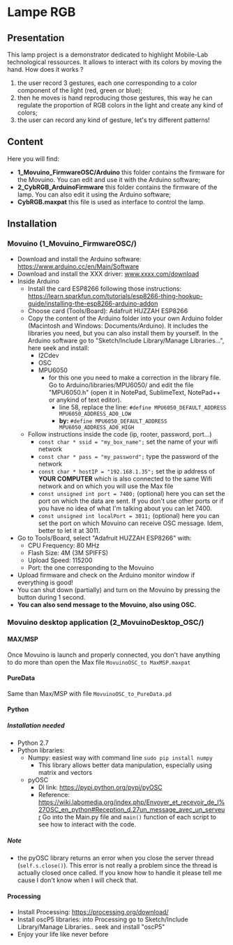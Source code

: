 # Lampe RGB

## Presentation

This lamp project is a demonstrator dedicated to highlight Mobile-Lab technological ressources. It allows to interact with its colors by moving the hand. How does it works ?
 1. the user record 3 gestures, each one corresponding to a color component of the light (red, green or blue);
 2. then he moves is hand reproducing those gestures, this way he can regulate the proportion of RGB colors in the light and create any kind of colors;
 3. the user can record any kind of gesture, let's try different patterns!

## Content
Here you will find:
* **1_Movuino_FirmwareOSC/Arduino** this folder contains the firmware for the Movuino. You can edit and use it with the Arduino software;
* **2_CybRGB_ArduinoFirmware** this folder contains the firmware of the lamp. You can also edit it using the Arduino software;
* **CybRGB.maxpat** this file is used as interface to control the lamp.

## Installation
  
### Movuino (1_Movuino_FirmwareOSC/)
* Download and install the Arduino software: https://www.arduino.cc/en/Main/Software
* Download and install the XXX driver: www.xxxx.com/download
* Inside Arduino
  * Install the card ESP8266 following those instructions: https://learn.sparkfun.com/tutorials/esp8266-thing-hookup-guide/installing-the-esp8266-arduino-addon
  * Choose card (Tools/Board): Adafruit HUZZAH ESP8266
  * Copy the content of the Arduino folder into your own Arduino folder (Macintosh and Windows: Documents/Arduino). It includes the libraries you need, but you can also install them by yourself. In the Arduino software go to "Sketch/Include Library/Manage Libraries...", here seek and install:  
    * I2Cdev
    * OSC
    * MPU6050
      * for this one you need to make a correction in the library file. Go to Arduino/libraries/MPU6050/ and edit the file "MPU6050.h" (open it in NotePad, SublimeText, NotePad++ or anykind of text editor).
        * line 58, replace the line: `#define MPU6050_DEFAULT_ADDRESS MPU6050_ADDRESS_AD0_LOW`
        * **by:** `#define MPU6050_DEFAULT_ADDRESS MPU6050_ADDRESS_AD0_HIGH`
  * Follow instructions inside the code (ip, rooter, password, port...)
     * `const char * ssid = "my_box_name";` set the name of your wifi network
     * `const char * pass = "my_password";` type the password of the network
     * `const char * hostIP = "192.168.1.35";` set the ip address of **YOUR COMPUTER** which is also connected to the same Wifi network and on which you will use the Max file
     * `const unsigned int port = 7400;` (optional) here you can set the port on which the data are sent. If you don't use other ports or if you have no idea of what I'm talking about you can let 7400.
     * `const unsigned int localPort = 3011;` (optional) here you can set the port on which Movuino can receive OSC message. Idem, better to let it at 3011.
 * Go to Tools/Board, select "Adafruit HUZZAH ESP8266" with:
      * CPU Frequency: 80 MHz
      * Flash Size: 4M (3M SPIFFS)
      * Upload Speed: 115200
      * Port: the one corresponding to the Movuino
  * Upload firmware and check on the Arduino monitor window if everything is good!
  * You can shut down (partially) and turn on the Movuino by pressing the button during 1 second.
  * **You can also send message to the Movuino, also using OSC.**
  
### Movuino desktop application (2_MovuinoDesktop_OSC/)
#### MAX/MSP
Once Movuino is launch and properly connected, you don't have anything to do more than open the Max file `MovuinoOSC_to MaxMSP.maxpat`

#### PureData
Same than Max/MSP with file `MovuinoOSC_to_PureData.pd`

#### Python
##### Installation needed
* Python 2.7
* Python libraries:
  * Numpy: easiest way with command line `sudo pip install numpy`
    * This library allows better data manipulation, especially using matrix and vectors
  * pyOSC
    * Dl link: https://pypi.python.org/pypi/pyOSC
    * Reference: https://wiki.labomedia.org/index.php/Envoyer_et_recevoir_de_l%27OSC_en_python#Reception_d.27un_message_avec_un_serveur
Go into the Main.py file and `main()` function of each script to see how to interact with the code.  

##### Note
* the pyOSC library returns an error when you close the server thread (`self.s.close()`). This error is not really a problem since 
the thread is actually closed once called. If you know how to handle it please tell me cause I don't know when I will check that.

#### Processing
* Install Processing: https://processing.org/download/
* Install oscP5 libraries: into Processing go to Sketch/Include Library/Manage Libraries.. seek and install "oscP5"
* Enjoy your life like never before
